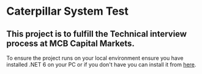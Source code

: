﻿# Caterpillar System Test

## This project is to fulfill the Technical interview process at MCB Capital Markets.

To ensure the project runs on your local environment ensure you have installed .NET 6 on your PC or if you
don't have you can install it
from [here](https://dotnet.microsoft.com/en-us/download/dotnet/6.0).
